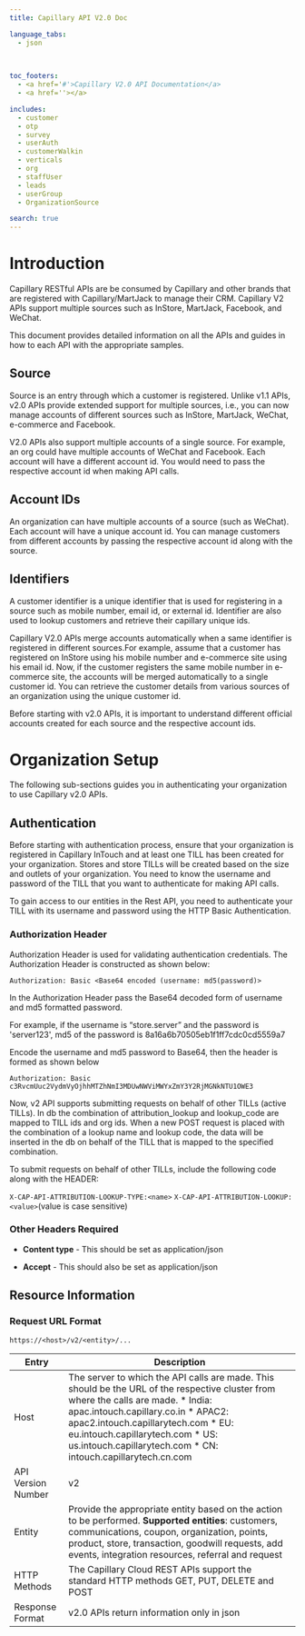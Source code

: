 ```yaml
---
title: Capillary API V2.0 Doc

language_tabs:
  - json
  
  

toc_footers:
  - <a href='#'>Capillary V2.0 API Documentation</a>
  - <a href=''></a>

includes:
  - customer
  - otp
  - survey
  - userAuth
  - customerWalkin
  - verticals
  - org
  - staffUser
  - leads
  - userGroup
  - OrganizationSource

search: true
---
```


# Introduction

Capillary RESTful APIs are be consumed by Capillary and other brands that are registered with Capillary/MartJack to manage their CRM. Capillary V2 APIs support multiple sources such as InStore, MartJack, Facebook, and WeChat.

This document provides detailed information on all the APIs and guides in how to each API with the appropriate samples.


## Source
Source is an entry through which a customer is registered. Unlike v1.1 APIs, v2.0 APIs provide extended support for multiple sources, i.e., you can now manage accounts of different sources such as InStore, MartJack, WeChat, e-commerce and Facebook.

V2.0 APIs also support multiple accounts of a single source. For example, an org could have multiple accounts of WeChat and Facebook. Each account will have a different account id. You would need to pass the respective account id when making API calls.

## Account IDs
An organization can have multiple accounts of a source (such as WeChat). Each account will have a unique account id. You can manage customers from different accounts by passing the respective account id along with the source.


## Identifiers
A customer identifier is a unique identifier that is used for registering in a source such as mobile number, email id, or external id. Identifier are also used to lookup customers and retrieve their capillary unique ids.

Capillary V2.0 APIs merge accounts automatically when a same identifier is registered in different sources.For example, assume that a customer has registered on InStore using his mobile number and e-commerce site using his email id. Now, if the customer registers the same mobile number in e-commerce site, the  accounts will be merged automatically to a single customer id. You can retrieve the customer details from various sources of an organization using the unique customer id.

Before starting with v2.0 APIs, it is important to understand different official accounts created for each source and the respective account ids.


# Organization Setup
The following sub-sections guides you in authenticating your organization to use Capillary v2.0 APIs.

## Authentication
Before starting with authentication process, ensure that your organization is registered in Capillary InTouch and at least one TILL has been created for your organization. Stores and store TILLs will be created based on the size and outlets of your organization. You need to know the username and password of the TILL that you want to authenticate for making API calls. 

<aside class="notice"> To gain access to our entities in the Rest API, you need to authenticate your TILL with its username and password using the HTTP Basic Authentication.</aside>

### Authorization Header
Authorization Header is used for validating authentication credentials. The Authorization Header is constructed as shown below:

`Authorization: Basic <Base64 encoded (username: md5(password)>`

In the Authorization Header pass the Base64 decoded form of username and md5 formatted password.

For example, if the username is “store.server” and the password is 'server123', md5 of the password is 8a16a6b70505eb1f1ff7cdc0cd5559a7

Encode the username and md5 password to Base64, then the header is formed as shown below

`Authorization: Basic c3RvcmUuc2VydmVyOjhhMTZhNmI3MDUwNWViMWYxZmY3Y2RjMGNkNTU1OWE3`

Now, v2 API supports submitting requests on behalf of other TILLs (active TILLs). In db the combination of attribution_lookup and lookup_code are mapped to TILL ids and org ids. When a new POST request is placed with the combination of a lookup name and lookup code, the data will be inserted in the db on behalf of the TILL that is mapped to the specified combination. 

To submit requests on behalf of other TILLs, include the following code along with the HEADER: 

`X-CAP-API-ATTRIBUTION-LOOKUP-TYPE:<name>`
`X-CAP-API-ATTRIBUTION-LOOKUP:<value>`(value is case sensitive)


### Other Headers Required
* **Content type** - This should be set as application/json

* **Accept** - This should also be set as application/json

## Resource Information

### Request URL Format	
`https://<host>/v2/<entity>/...`

Entry | Description
----- | -----------
Host | The server to which the API calls are made. This should be the URL of the respective cluster from where the calls are made. * India: apac.intouch.capillary.co.in * APAC2: apac2.intouch.capillarytech.com * EU: eu.intouch.capillarytech.com * US: us.intouch.capillarytech.com * CN: intouch.capillarytech.cn.com
API Version Number | v2
Entity | Provide the appropriate entity based on the action to be performed. **Supported entities**: customers, communications, coupon, organization, points, product, store, transaction, goodwill requests, add events, integration resources, referral and request
HTTP Methods | The Capillary Cloud REST APIs support the standard HTTP methods GET, PUT, DELETE and POST
Response Format | v2.0 APIs return information only in json






